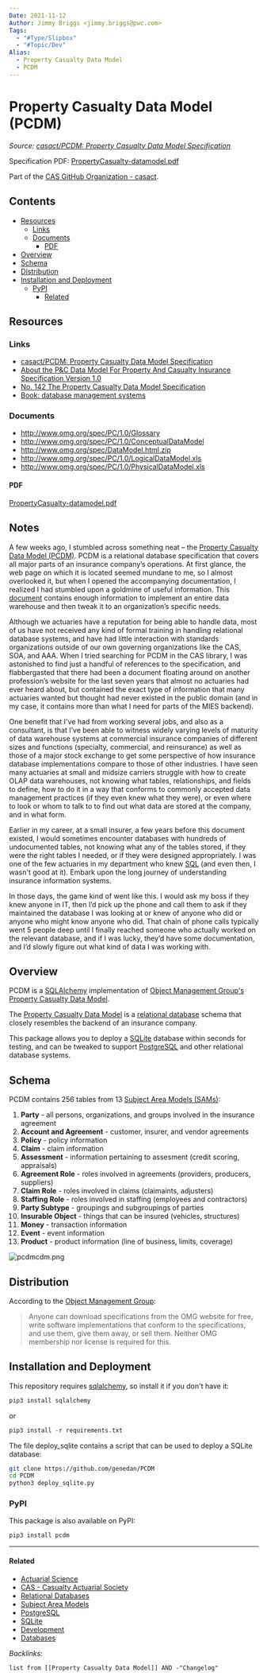 ```yaml
---
Date: 2021-11-12
Author: Jimmy Briggs <jimmy.briggs@pwc.com>
Tags:
  - "#Type/Slipbox"
  - "#Topic/Dev"
Alias:
  - Property Casualty Data Model
  - PCDM
---
```


# Property Casualty Data Model (PCDM)

*Source: [casact/PCDM: Property Casualty Data Model Specification](https://github.com/casact/PCDM)*

Specification PDF: [PropertyCasualty-datamodel.pdf](_assets/PropertyCasualty-datamodel.pdf)

Part of the [CAS GitHub Organization - casact](CAS%20-%20Casualty%20Actuarial%20Society.md).

## Contents

* [Resources](Property%20Casualty%20Data%20Model.md#resources)
  * [Links](Property%20Casualty%20Data%20Model.md#links)
  * [Documents](Property%20Casualty%20Data%20Model.md#documents)
    * [PDF](Property%20Casualty%20Data%20Model.md#pdf)
* [Overview](Property%20Casualty%20Data%20Model.md#overview)
* [Schema](Property%20Casualty%20Data%20Model.md#schema)
* [Distribution](Property%20Casualty%20Data%20Model.md#distribution)
* [Installation and Deployment](Property%20Casualty%20Data%20Model.md#installation-and-deployment)
  * [PyPI](Property%20Casualty%20Data%20Model.md#pypi)
    * [Related](Property%20Casualty%20Data%20Model.md#related)

## Resources

### Links

* [casact/PCDM: Property Casualty Data Model Specification](https://github.com/casact/PCDM)
* [About the P&C Data Model For Property And Casualty Insurance Specification Version 1.0](https://www.omg.org/spec/PC/About-PC/)
* [No. 142 The Property Casualty Data Model Specification](https://genedan.com/no-142-the-property-casualty-data-model-specification/)
* [Book: database management systems](https://www.amazon.com/Modern-Database-Management-Jeffrey-Hoffer/dp/0136088392/ref=sr_1_4?dchild=1&keywords=modern+database+management&qid=1594612041&sr=8-4)

### Documents

* http://www.omg.org/spec/PC/1.0/Glossary
* http://www.omg.org/spec/PC/1.0/ConceptualDataModel
* http://www.omg.org/spec/DataModel.html.zip
* http://www.omg.org/spec/PC/1.0/LogicalDataModel.xls
* http://www.omg.org/spec/PC/1.0/PhysicalDataModel.xls

#### PDF

[PropertyCasualty-datamodel.pdf](_assets/PropertyCasualty-datamodel.pdf)

## Notes

A few weeks ago, I stumbled across something neat – the [Property Casualty Data Model (PCDM)](https://www.omg.org/spec/PC/About-PC/). PCDM is a relational database specification that covers all major parts of an insurance company’s operations. At first glance, the web page on which it is located seemed mundane to me, so I almost overlooked it, but when I opened the accompanying documentation, I realized I had stumbled upon a goldmine of useful information. This [document](https://www.omg.org/spec/PC/1.0/PDF) contains enough information to implement an entire data warehouse and then tweak it to an organization’s specific needs.

Although we actuaries have a reputation for being able to handle data, most of us have not received any kind of formal training in handling relational database systems, and have had little interaction with standards organizations outside of our own governing organizations like the CAS, SOA, and AAA. When I tried searching for PCDM in the CAS library, I was astonished to find just a handful of references to the specification, and flabbergasted that there had been a document floating around on another profession’s website for the last seven years that almost no actuaries had ever heard about, but contained the exact type of information that many actuaries wanted but thought had never existed in the public domain (and in my case, it contains more than what I need for parts of the MIES backend).

One benefit that I've had from working several jobs, and also as a consultant, is that I’ve been able to witness widely varying levels of maturity of data warehouse systems at commercial insurance companies of different sizes and functions (specialty, commercial, and reinsurance) as well as those of a major stock exchange to get some perspective of how insurance database implementations compare to those of other industries. I have seen many actuaries at small and midsize carriers struggle with how to create OLAP data warehouses, not knowing what tables, relationships, and fields to define, how to do it in a way that conforms to commonly accepted data management practices (if they even knew what they were), or even where to look or whom to talk to to find out what data are stored at the company, and in what form.

Earlier in my career, at a small insurer, a few years before this document existed, I would sometimes encounter databases with hundreds of undocumented tables, not knowing what any of the tables stored, if they were the right tables I needed, or if they were designed appropriately. I was one of the few actuaries in my department who knew [SQL](SQL.md) (and even then, I wasn't good at it). Embark upon the long journey of understanding insurance information systems.

In those days, the game kind of went like this. I would ask my boss if they knew anyone in IT, then I’d pick up the phone and call them to ask if they maintained the database I was looking at or knew of anyone who did or anyone who might know anyone who did. That chain of phone calls typically went 5 people deep until I finally reached someone who actually worked on the relevant database, and if I was lucky, they’d have some documentation, and I’d slowly figure out what kind of data I was working with.

## Overview

PCDM is a [SQLAlchemy](Python%20Package%20-%20SQLAlchemy.md) implementation of [Object Management Group's Property Casualty Data Model](https://www.omg.org/spec/PC/About-PC/). 

The [Property Casualty Data Model](Property%20Casualty%20Data%20Model.md) is a [relational database](Relational%20Databases.md) schema that closely resembles the backend of an insurance company. 

This package allows you to deploy a [SQLite](SQLite.md) database within seconds for testing, and can be tweaked to support [PostgreSQL](PostgreSQL.md) and other relational database systems.

## Schema

PCDM contains 256 tables from 13 [Subject Area Models (SAMs)](Subject%20Area%20Models.md):

1. **Party** - all persons, organizations, and groups involved in the insurance agreement
1. **Account and Agreement** - customer, insurer, and vendor agreements
1. **Policy** - policy information
1. **Claim** - claim information
1. **Assessment** - information pertaining to assesment (credit scoring, appraisals)
1. **Agreement Role** - roles involved in agreements (providers, producers, suppliers)
1. **Claim Role** - roles involved in claims (claimaints, adjusters)
1. **Staffing Role** - roles involved in staffing (employees and contractors)
1. **Party Subtype** - groupings and subgroupings of parties
1. **Insurable Object** - things that can be insured (vehicles, structures)
1. **Money** - transaction information
1. **Event** - event information
1. **Product** - product information (line of business, limits, coverage)

![pcdmcdm.png](_assets/pcdmcdm.png)

## Distribution

According to the [Object Management Group](https://www.omg.org/gettingstarted/overview.htm#Free):

 > 
 > Anyone can download specifications from the OMG website for free, write software implementations that conform to the specifications, and use them, give them away, or sell them. Neither OMG membership nor license is required for this.

## Installation and Deployment

This repository requires [sqlalchemy](Python%20Package%20-%20SQLAlchemy.md), so install it if you don't have it:

````python
pip3 install sqlalchemy
````

or

````python
pip3 install -r requirements.txt
````

The file deploy_sqlite contains a script that can be used to deploy a SQLite database:

````bash
git clone https://github.com/genedan/PCDM
cd PCDM
python3 deploy_sqlite.py
````

### PyPI

This package is also available on PyPI:

````python
pip3 install pcdm
````

---

#### Related

* [Actuarial Science](../MOCs/Actuarial%20Science.md)
* [CAS - Casualty Actuarial Society](CAS%20-%20Casualty%20Actuarial%20Society.md)
* [Relational Databases](Relational%20Databases.md)
* [Subject Area Models](Subject%20Area%20Models.md)
* [PostgreSQL](PostgreSQL.md)
* [SQLite](SQLite.md)
* [Development](../MOCs/Development.md)
* [Databases](../MOCs/Databases.md)

*Backlinks:*

````dataview
list from [[Property Casualty Data Model]] AND -"Changelog"
````
